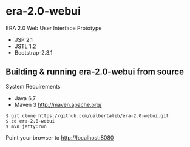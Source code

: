# era-2.0-webui
ERA 2.0 Web User Interface Prototype
+ JSP 2.1
+ JSTL 1.2
+ Bootstrap-2.3.1

## Building & running era-2.0-webui from source
System Requirements
+ Java 6,7
+ Maven 3 <http://maven.apache.org/>
```shell
$ git clone https://github.com/ualbertalib/era-2.0-webui.git
$ cd era-2.0-webui
$ mvn jetty:run
```
Point your browser to <http://localhost:8080>
